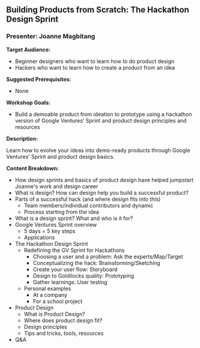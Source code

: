 ## Building Products from Scratch: The Hackathon Design Sprint
### Presenter: Joanne Magbitang

**Target Audience:** 
- Beginner designers who want to learn how to do product design
- Hackers who want to learn how to create a product from an idea

**Suggested Prerequisites:** 
- None
 
**Workshop Goals:**
- Build a demoable product from ideation to prototype using a hackathon version of Google Ventures’ Sprint and product design principles and resources

**Description:**

 Learn how to evolve your ideas into demo-ready products through Google Ventures’ Sprint and product design basics.

**Content Breakdown:**
- How design sprints and basics of product design have helped jumpstart Joanne's work and design career
- What is design? How can design help you build a successful product?
- Parts of a successful hack (and where design fits into this)
    - Team members/individual contributors and dynamic
    - Process starting from the idea
- What is a design sprint? What and who is it for?
- Google Ventures Sprint overview
    - 5 days = 5 key steps
    - Applications
- The Hackathon Design Sprint
    - Redefining the GV Sprint for Hackathons
        - Choosing a user and a problem: Ask the experts/Map/Target
        - Conceptualizing the hack: Brainstorming/Sketching
        - Create your user flow: Storyboard
        - Design to Goldilocks quality: Prototyping
        - Gather learnings: User testing
    - Personal examples
        - At a company
        - For a school project
- Product Design
    - What is Product Design?
    - Where does product design fit?
    - Design principles
    - Tips and tricks, tools, resources
- Q&A



